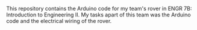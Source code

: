 This repository contains the Arduino code for my team's rover in ENGR 7B: Introduction to Engineering II. My tasks apart of this team was the Arduino code and the electrical wiring of the rover.
